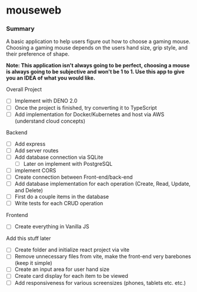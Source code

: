 # mouseweb

### Summary

A basic application to help users figure out how to choose a gaming mouse. Choosing a gaming mouse depends on the users hand size, grip style, and their preference of shape. 

**Note: This application isn't always going to be perfect, choosing a mouse is always going to be subjective and won't be 1 to 1. Use this app to give you an IDEA of what you would like.** 

Overall Project 
- [ ] Implement with DENO 2.0
- [ ] Once the project is finished, try converting it to TypeScript
- [ ] Add implementation for Docker/Kubernetes and host via AWS (understand cloud concepts)

Backend 
- [ ] Add express
- [ ] Add server routes
- [ ] Add database connection via SQLite
    - [ ] Later on implement with PostgreSQL
- [ ] implement CORS
- [ ] Create connection between Front-end/back-end
- [ ] Add database implementation for each operation (Create, Read, Update, and Delete)
- [ ] First do a couple items in the database 
- [ ] Write tests for each CRUD operation

Frontend
- [ ] Create everything in Vanilla JS

Add this stuff later
- [ ] Create folder and initialize react project via vite 
- [ ] Remove unnecessary files from vite, make the front-end very barebones (keep it simple)
- [ ] Create an input area for user hand size
- [ ] Create card display for each item to be viewed
- [ ] Add responsiveness for various screensizes (phones, tablets etc. etc.)
